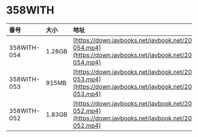 # 358WITH

| 番号 | 大小 | 地址 |
| :--- | :--- | :--- |
| 358WITH-054 | 1.28GB | [https://down.javbooks.net/javbook.net/2020/06/28/358WITH-054.mp4](https://down.javbooks.net/javbook.net/2020/06/28/358WITH-054.mp4) |
| 358WITH-053 | 915MB | [https://down.javbooks.net/javbook.net/2020/06/28/358WITH-053.mp4](https://down.javbooks.net/javbook.net/2020/06/28/358WITH-053.mp4) |
| 358WITH-052 | 1.83GB | [https://down.javbooks.net/javbook.net/2020/06/28/358WITH-052.mp4](https://down.javbooks.net/javbook.net/2020/06/28/358WITH-052.mp4) |



